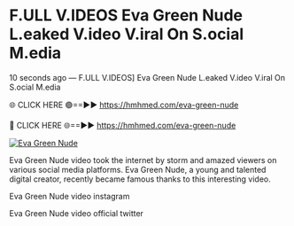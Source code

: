 # F.ULL V.IDEOS Eva Green Nude L.eaked V.ideo V.iral On S.ocial M.edia

10 seconds ago — F.ULL V.IDEOS] Eva Green Nude L.eaked V.ideo V.iral On S.ocial M.edia

🌐 CLICK HERE 🟢==►► https://hmhmed.com/eva-green-nude

🔴 CLICK HERE 🌐==►► https://hmhmed.com/eva-green-nude

[![Eva Green Nude](https://i.imgur.com/dJHk4Zq.gif)](https://hmhmed.com/eva-green-nude)

Eva Green Nude video took the internet by storm and amazed viewers on various social media platforms. Eva Green Nude, a young and talented digital creator, recently became famous thanks to this interesting video.

Eva Green Nude video instagram

Eva Green Nude video official twitter